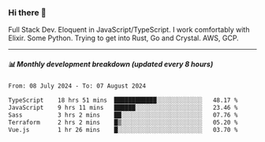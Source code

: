 ### Hi there 👋

Full Stack Dev. Eloquent in JavaScript/TypeScript. I work comfortably with Elixir. Some Python. Trying to get into Rust, Go and Crystal. AWS, GCP.

***

##### 📊 Monthly development breakdown (updated every 8 hours)

<!--START_SECTION:waka-->

```txt
From: 08 July 2024 - To: 07 August 2024

TypeScript    18 hrs 51 mins  ████████████░░░░░░░░░░░░░   48.17 %
JavaScript    9 hrs 11 mins   ██████░░░░░░░░░░░░░░░░░░░   23.46 %
Sass          3 hrs 2 mins    ██░░░░░░░░░░░░░░░░░░░░░░░   07.76 %
Terraform     2 hrs 2 mins    █▒░░░░░░░░░░░░░░░░░░░░░░░   05.20 %
Vue.js        1 hr 26 mins    █░░░░░░░░░░░░░░░░░░░░░░░░   03.70 %
```

<!--END_SECTION:waka-->
